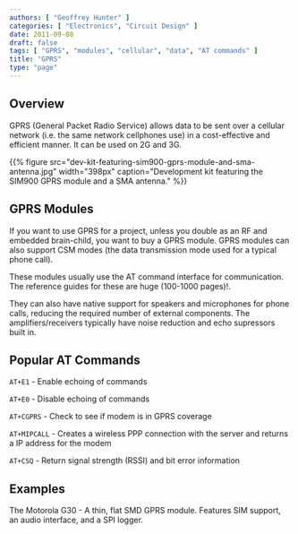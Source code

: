 ```yaml
---
authors: [ "Geoffrey Hunter" ]
categories: [ "Electronics", "Circuit Design" ]
date: 2011-09-08
draft: false
tags: [ "GPRS", "modules", "cellular", "data", "AT commands" ]
title: "GPRS"
type: "page"
---
```


## Overview

GPRS (General Packet Radio Service) allows data to be sent over a cellular network (i.e. the same network cellphones use) in a cost-effective and efficient manner. It can be used on 2G and 3G.

{{% figure src="dev-kit-featuring-sim900-gprs-module-and-sma-antenna.jpg" width="398px" caption="Development kit featuring the SIM900 GPRS module and a SMA antenna."  %}}

## GPRS Modules

If you want to use GPRS for a project, unless you double as an RF and embedded brain-child, you want to buy a GPRS module. GPRS modules can also support CSM modes (the data transmission mode used for a typical phone call).

These modules usually use the AT command interface for communication. The reference guides for these are huge (100-1000 pages)!.

They can also have native support for speakers and microphones for phone calls, reducing the required number of external components. The amplifiers/receivers typically have noise reduction and echo supressors built in.

## Popular AT Commands

`AT+E1` - Enable echoing of commands  

`AT+E0` - Disable echoing of commands  

`AT+CGPRS` - Check to see if modem is in GPRS coverage  

`AT+MIPCALL` - Creates a wireless PPP connection with the server and returns a IP address for the modem  

`AT+CSQ` - Return signal strength (RSSI) and bit error information

## Examples

The Motorola G30 - A thin, flat SMD GPRS module. Features SIM support, an audio interface, and a SPI logger.
